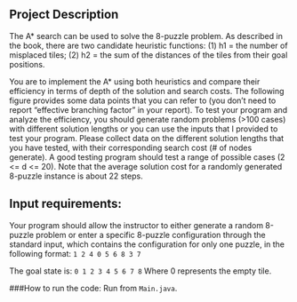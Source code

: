## Project Description

The A* search can be used to solve the 8-puzzle problem. As described in the book, there are two candidate heuristic functions: (1) h1 = the number of misplaced tiles; (2) h2 = the sum of the distances of the tiles from their goal positions.

You are to implement the A* using both heuristics and compare their efficiency in terms of depth of the solution and search costs.  The following figure provides some data points that you can refer to (you don’t need to report “effective branching factor” in your report). To test your program and analyze the efficiency, you should generate random problems (>100 cases) with different solution lengths or you can use the inputs that I provided to test your program. Please collect data on the different solution lengths that you have tested, with their corresponding search cost (# of nodes generate). A good testing program should test a range of possible cases (2 <= d <= 20). Note that the average solution cost for a randomly generated 8-puzzle instance is about 22 steps.

## Input requirements: 
Your program should allow the instructor to either generate a random 8-puzzle problem or enter a specific 8-puzzle configuration through the standard input, which contains the configuration for only one puzzle, in the following format:
`1 2 4
 0 5 6
 8 3 7`

The goal state is:
`0 1 2
 3 4 5
 6 7 8`
Where 0 represents the empty tile.

###How to run the code: Run from `Main.java`.